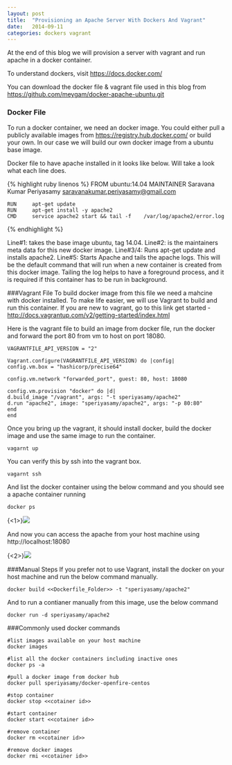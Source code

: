 ```yaml
---
layout: post
title:  "Provisioning an Apache Server With Dockers And Vagrant"
date:   2014-09-11
categories: dockers vagrant
---
```

At the end of this blog we will provision a server with vagrant and run apache in a docker container.

To understand dockers, visit https://docs.docker.com/

You can download the docker file & vagrant file used in this blog from https://github.com/meygam/docker-apache-ubuntu.git

### Docker File
To run a docker container, we need an docker image. You could either pull a publicly available images from https://registry.hub.docker.com/ or build your own. In our case we will build our own docker image from a ubuntu base image.

Docker file to have apache installed in it looks like below. Will take a look what each line does.

{% highlight ruby linenos %}
	FROM    ubuntu:14.04
	MAINTAINER Saravana Kumar Periyasamy <saravanakumar.periyasamy@gmail.com>

	RUN     apt-get update
	RUN     apt-get install -y apache2
	CMD     service apache2 start && tail -f 	/var/log/apache2/error.log
{% endhighlight %}

Line#1: takes the base image ubuntu, tag 14.04.
Line#2: is the maintainers meta data for this new docker image.
Line#3/4: Runs apt-get update and installs apache2.
Line#5: Starts Apache and tails the apache logs. This will be the default command that will run when a new container is created from this docker image. Tailing the log helps to have a foreground process, and it is required if this container has to be run in background.

###Vagrant File
To build docker image from this file we need a mahcine with docker installed. To make life easier, we will use Vagrant to build and run this container. If you are new to vagrant, go to this link get started - http://docs.vagrantup.com/v2/getting-started/index.html

Here is the vagrant file to build an image from docker file, run the docker and forward the port 80 from vm to host on port 18080.

	VAGRANTFILE_API_VERSION = "2"

	Vagrant.configure(VAGRANTFILE_API_VERSION) do |config|
  	config.vm.box = "hashicorp/precise64"

  	config.vm.network "forwarded_port", guest: 80, host: 18080

  	config.vm.provision "docker" do |d|
    d.build_image "/vagrant", args: "-t speriyasamy/apache2"
    d.run "apache2", image: "speriyasamy/apache2", args: "-p 80:80"
  	end
	end

Once you bring up the vagrant, it should install docker, build the docker image and use the same image to run the container.

	vagarnt up

You can verify this by ssh into the vagrant box.

	vagarnt ssh

And list the docker container using the below command and you should see a apache container running

	docker ps
    
{<1>}![](/content/images/2014/Sep/Untitled.png)

And now you can access the apache from your host machine using http://localhost:18080

{<2>}![](/content/images/2014/Sep/Untitled-1.png)



###Manual Steps
If you prefer not to use Vagrant, install the docker on your host machine and run the below command manually.

	docker build <<Dockerfile_Folder>> -t "speriyasamy/apache2"

And to run a contianer manually from this image, use the below command

	docker run -d speriyasamy/apache2
    
###Commonly used docker commands

	#list images available on your host machine 
	docker images
    
    #list all the docker containers including inactive ones
    docker ps -a
    
    #pull a docker image from docker hub
    docker pull speriyasamy/docker-openfire-centos
    
    #stop container
    docker stop <<cotainer id>>
    
    #start container
    docker start <<cotainer id>>
    
    #remove container
    docker rm <<cotainer id>>
    
    #remove docker images
    docker rmi <<cotainer id>>
    
